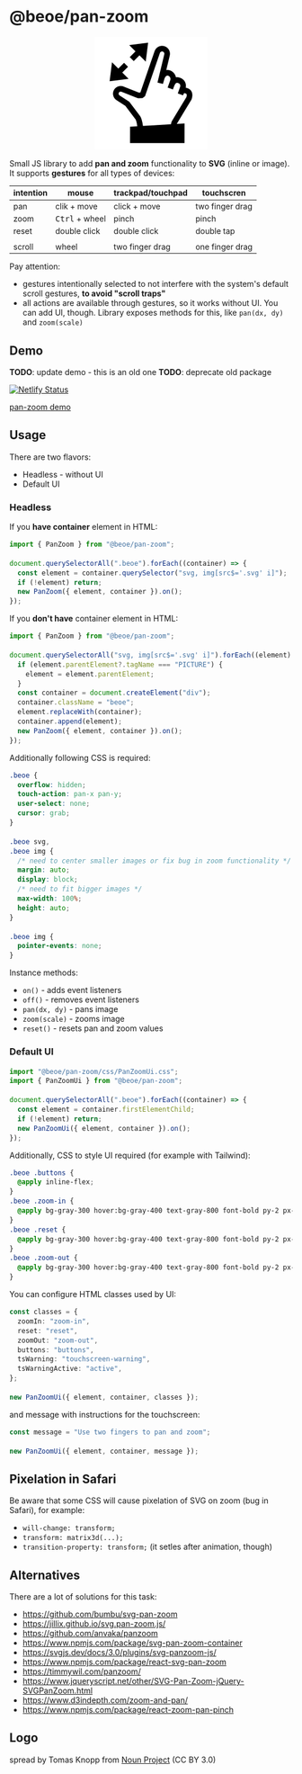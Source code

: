 # @beoe/pan-zoom

<p align="center">
  <picture>
    <source media="(prefers-color-scheme: dark)" srcset="logo/logo-dark.svg">
    <img alt="" src="logo/logo.svg" width="200" height="200">
  </picture>
</p>

Small JS library to add **pan and zoom** functionality to **SVG** (inline or image). It supports **gestures** for all types of devices:

| intention | mouse                   | trackpad/touchpad | touchscren      |
| --------- | ----------------------- | ----------------- | --------------- |
| pan       | clik + move             | click + move      | two finger drag |
| zoom      | <kbd>Ctrl</kbd> + wheel | pinch             | pinch           |
| reset     | double click            | double click      | double tap      |
|           |                         |                   |                 |
| scroll    | wheel                   | two finger drag   | one finger drag |

Pay attention:

- gestures intentionally selected to not interfere with the system's default scroll gestures, **to avoid "scroll traps"**
- all actions are available through gestures, so it works without UI. You can add UI, though. Library exposes methods for this, like `pan(dx, dy)` and `zoom(scale)`

## Demo

**TODO**: update demo - this is an old one
**TODO**: deprecate old package

[![Netlify Status](https://api.netlify.com/api/v1/badges/4bdb3997-ed5f-4506-bb77-95595d2e6562/deploy-status)](https://app.netlify.com/sites/svg-pan-zoom/deploys)

[pan-zoom demo](https://svg-pan-zoom.stereobooster.com/)

## Usage

There are two flavors:

- Headless - without UI
- Default UI

### Headless

If you **have container** element in HTML:

```ts
import { PanZoom } from "@beoe/pan-zoom";

document.querySelectorAll(".beoe").forEach((container) => {
  const element = container.querySelector("svg, img[src$='.svg' i]");
  if (!element) return;
  new PanZoom({ element, container }).on();
});
```

If you **don't have** container element in HTML:

```ts
import { PanZoom } from "@beoe/pan-zoom";

document.querySelectorAll("svg, img[src$='.svg' i]").forEach((element) => {
  if (element.parentElement?.tagName === "PICTURE") {
    element = element.parentElement;
  }
  const container = document.createElement("div");
  container.className = "beoe";
  element.replaceWith(container);
  container.append(element);
  new PanZoom({ element, container }).on();
});
```

Additionally following CSS is required:

```css
.beoe {
  overflow: hidden;
  touch-action: pan-x pan-y;
  user-select: none;
  cursor: grab;
}

.beoe svg,
.beoe img {
  /* need to center smaller images or fix bug in zoom functionality */
  margin: auto;
  display: block;
  /* need to fit bigger images */
  max-width: 100%;
  height: auto;
}

.beoe img {
  pointer-events: none;
}
```

Instance methods:

- `on()` - adds event listeners
- `off()` - removes event listeners
- `pan(dx, dy)` - pans image
- `zoom(scale)` - zooms image
- `reset()` - resets pan and zoom values

### Default UI

```ts
import "@beoe/pan-zoom/css/PanZoomUi.css";
import { PanZoomUi } from "@beoe/pan-zoom";

document.querySelectorAll(".beoe").forEach((container) => {
  const element = container.firstElementChild;
  if (!element) return;
  new PanZoomUi({ element, container }).on();
});
```

Additionally, CSS to style UI required (for example with Tailwind):

```css
.beoe .buttons {
  @apply inline-flex;
}
.beoe .zoom-in {
  @apply bg-gray-300 hover:bg-gray-400 text-gray-800 font-bold py-2 px-4 rounded-l;
}
.beoe .reset {
  @apply bg-gray-300 hover:bg-gray-400 text-gray-800 font-bold py-2 px-4;
}
.beoe .zoom-out {
  @apply bg-gray-300 hover:bg-gray-400 text-gray-800 font-bold py-2 px-4 rounded-r;
}
```

You can configure HTML classes used by UI:

```ts
const classes = {
  zoomIn: "zoom-in",
  reset: "reset",
  zoomOut: "zoom-out",
  buttons: "buttons",
  tsWarning: "touchscreen-warning",
  tsWarningActive: "active",
};

new PanZoomUi({ element, container, classes });
```

and message with instructions for the touchscreen:

```ts
const message = "Use two fingers to pan and zoom";

new PanZoomUi({ element, container, message });
```

## Pixelation in Safari

Be aware that some CSS will cause pixelation of SVG on zoom (bug in Safari), for example:

- `will-change: transform;`
- `transform: matrix3d(...);`
- `transition-property: transform;` (it setles after animation, though)

## Alternatives

There are a lot of solutions for this task:

- https://github.com/bumbu/svg-pan-zoom
- https://jillix.github.io/svg.pan-zoom.js/
- https://github.com/anvaka/panzoom
- https://www.npmjs.com/package/svg-pan-zoom-container
- https://svgjs.dev/docs/3.0/plugins/svg-panzoom-js/
- https://www.npmjs.com/package/react-svg-pan-zoom
- https://timmywil.com/panzoom/
- https://www.jqueryscript.net/other/SVG-Pan-Zoom-jQuery-SVGPanZoom.html
- https://www.d3indepth.com/zoom-and-pan/
- https://www.npmjs.com/package/react-zoom-pan-pinch

## Logo

spread by Tomas Knopp from <a href="https://thenounproject.com/browse/icons/term/spread/" target="_blank" title="spread Icons">Noun Project</a> (CC BY 3.0)
